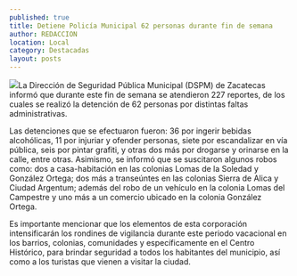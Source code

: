 ```yaml
---
published: true
title: Detiene Policía Municipal 62 personas durante fin de semana
author: REDACCION
location: Local
category: Destacadas
layout: posts
---
```


![](http://i.imgur.com/GUD8LOzm.jpg)La Dirección de Seguridad Pública Municipal (DSPM) de Zacatecas informó que durante este fin de semana se atendieron 227 reportes, de los cuales se realizó la detención de 62 personas por distintas faltas administrativas.

Las detenciones que se efectuaron fueron: 36 por ingerir bebidas alcohólicas, 11 por injuriar y ofender personas, siete por escandalizar en vía pública, seis por pintar grafiti, y otras dos más por drogarse y orinarse en la calle, entre otras.
Asimismo, se informó que se suscitaron algunos robos como: dos a casa-habitación en las colonias Lomas de la Soledad y González Ortega; dos más a transeúntes en las colonias Sierra de Alica y Ciudad Argentum; además del robo de un vehículo en la colonia Lomas del Campestre y uno más a un comercio ubicado en la colonia González Ortega.

Es importante mencionar que los elementos de esta corporación intensificarán los rondines de vigilancia durante este periodo vacacional en los barrios, colonias, comunidades y específicamente en el Centro Histórico, para brindar seguridad a todos los habitantes del municipio, así como a los turistas que vienen a visitar la ciudad.
